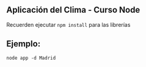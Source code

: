 ## Aplicación del Clima - Curso Node

Recuerden ejecutar ```npm install``` para las librerías


## Ejemplo:

```node app -d Madrid```
